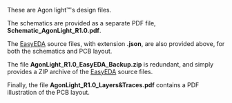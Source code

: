 These are Agon light™'s design files.<p>
The schematics are provided as a separate PDF file, <b>Schematic_AgonLight_R1.0.pdf</b>.<p>
The <a href="https://easyeda.com/">EasyEDA</a> source files, with extension <b>.json</b>, are also provided above, for both the schematics and PCB layout.<p>
The file <b>AgonLight_R1.0_EasyEDA_Backup.zip</b> is redundant, and simply provides a ZIP archive of the <a href="https://easyeda.com/">EasyEDA</a> source files.<p>
Finally, the file <b>AgonLight_R1.0_Layers&Traces.pdf</b> contains a PDF illustration of the PCB layout.
